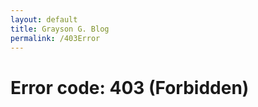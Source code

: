 ```yaml
---
layout: default
title: Grayson G. Blog
permalink: /403Error
---
```


<h1>Error code: 403 (Forbidden)</h1>